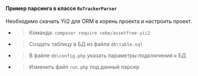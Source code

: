#### Пример парсинга в классе `RuTrackerParser`

Необходимо скачать Yii2 для ORM в корень проекта и настроить проект.

* > Команда: `composer require cebe/assetfree-yii2`
* > Создать таблицу в БД из файла `db\table.sql`
* > В файле `db\config.php` указать параметры подключения к БД
* > Изменить файл `run.php` под данный парсер